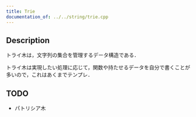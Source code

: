 ```yaml
---
title: Trie
documentation_of: ../../string/trie.cpp
---
```


## Description

トライ木は，文字列の集合を管理するデータ構造である．

トライ木は実現したい処理に応じて，関数や持たせるデータを自分で書くことが多いので，これはあくまでテンプレ．

## TODO

- パトリシア木